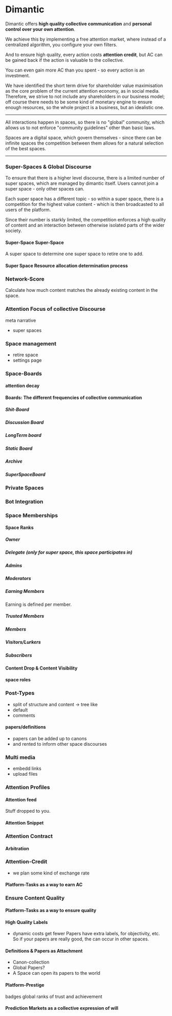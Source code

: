 # Dimantic 

Dimantic offers **high quality collective communication** and **personal 
control over your own attention**.

We achieve this by implementing a free attention market, where instead of 
a centralized algorithm, you configure your own filters.

And to ensure high quality, every action costs **attention credit**, but AC can be
gained back if the action is valuable to the collective.

You can even gain more AC than you spent - so every action is an investment. 

We have identified the short term drive for shareholder value maximisation as 
the core problem of the current attention economy, as in social media.
Therefore, we strive to not include any shareholders in our business model; 
off course there needs to be some kind of monetary engine to ensure enough 
resources, so the whole project is a business, but an idealistic one.

---

All interactions happen in spaces, so there is no "global" community, which allows
us to not enforce "community guidelines" other than basic laws.

Spaces are a digital space, which govern themselves - since there can be infinite spaces
the competition between them allows for a natural selection of the best spaces.

---


### Super-Spaces & Global Discourse
To ensure that there is a higher level discourse, there is a limited number of super
spaces, which are managed by dimantic itself. Users cannot join a super space - only 
other spaces can.

Each super space has a different topic - so within a super space, there is a competition
for the highest value content - which is then broadcasted to all users of the platform.

Since their number is starkly limited, the competition enforces a high quality of content 
and an interaction between otherwise isolated parts of the wider society.

#### Super-Space Super-Space
A super space to determine one super space to retire one to add.

#### Super Space Resource allocation determination process


### Network-Score
Calculate how much content matches the already existing content in the space.


### Attention Focus of collective Discourse
meta narrative
- super spaces

### Space management
- retire space
- settings page


### Space-Boards

#### attention decay 

#### Boards: The different frequencies of collective communication

##### Shit-Board
##### Discussion Board
##### LongTerm board
##### Static Board
##### Archive
##### SuperSpaceBoard



### Private Spaces



### Bot Integration



### Space Memberships

#### Space Ranks

##### Owner
##### Delegate (only for super space, this space participates in)
##### Admins
##### Moderators
##### Earning Members
Earning is defined per member.

##### Trusted Members
##### Members
##### Visitors/Lurkers
##### Subscribers


#### Content Drop & Content Visibility

#### space roles


### Post-Types
- split of structure and content -> tree like
- default
- comments

#### papers/definitions
- papers can be added up to canons 
- and rented to inform other space discourses


### Multi media
- embedd links
- upload files



### Attention Profiles

#### Attention feed
Stuff dropped to you.

#### Attention Snippet



### Attention Contract

#### Arbitration




### Attention-Credit
- we plan some kind of exchange rate

#### Platform-Tasks as a way to earn AC




### Ensure Content Quality

#### Platform-Tasks as a way to ensure quality

#### High Quality Labels
- dynamic costs get fewer
Papers have extra labels, for objectivity, etc.
So if your papers are really good, the can occur in 
other spaces.

#### Definitions & Papers as Attachment
- Canon-collection
- Global Papers?
- A Space can open its papers to the world

#### Platform-Prestige
badges
global ranks of trust and achievement

#### Prediction Markets as a collective expression of will


